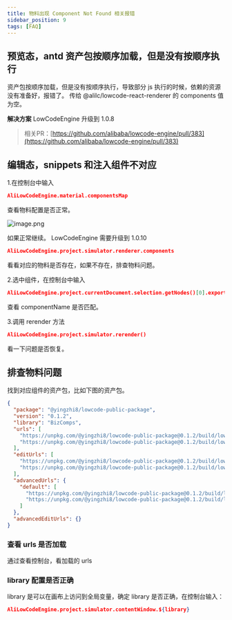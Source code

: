 ```yaml
---
title: 物料出现 Component Not Found 相关报错
sidebar_position: 9
tags: [FAQ]
---
```

## 预览态，antd 资产包按顺序加载，但是没有按顺序执行
资产包按顺序加载，但是没有按顺序执行，导致部分 js 执行的时候，依赖的资源没有准备好，报错了。
传给  @alilc/lowcode-react-renderer 的 components 值为空。

**解决方案**
LowCodeEngine 升级到 1.0.8
> 相关PR：[https://github.com/alibaba/lowcode-engine/pull/383](https://github.com/alibaba/lowcode-engine/pull/383)


## 编辑态，snippets 和注入组件不对应
1.在控制台中输入
```json
AliLowCodeEngine.material.componentsMap
```
查看物料配置是否正常。

![image.png](https://cdn.nlark.com/yuque/0/2022/png/2622706/1655277296065-40eeae64-1323-4f7d-89c3-bc48c928aca4.png#clientId=u21fd51ec-6ae9-4&crop=0&crop=0&crop=1&crop=1&from=paste&height=408&id=u21239467&margin=%5Bobject%20Object%5D&name=image.png&originHeight=816&originWidth=1640&originalType=binary&ratio=1&rotation=0&showTitle=false&size=379372&status=done&style=none&taskId=u12a736de-695e-45b9-817b-0f9f6b3a601&title=&width=820)

如果正常继续。
LowCodeEngine 需要升级到 1.0.10
```json
AliLowCodeEngine.project.simulator.renderer.components
```
看看对应的物料是否存在，如果不存在，排查物料问题。

2.选中组件，在控制台中输入
```json
AliLowCodeEngine.project.currentDocument.selection.getNodes()[0].exportSchema('render')
```
查看 componentName 是否匹配。

3.调用 rerender 方法
```json
AliLowCodeEngine.project.simulator.rerender()
```
看一下问题是否恢复。

## 排查物料问题
找到对应组件的资产包，比如下图的资产包。
```json
{
  "package": "@yingzhi8/lowcode-public-package",
  "version": "0.1.2",
  "library": "BizComps",
  "urls": [
    "https://unpkg.com/@yingzhi8/lowcode-public-package@0.1.2/build/lowcode/render/default/view.js",
    "https://unpkg.com/@yingzhi8/lowcode-public-package@0.1.2/build/lowcode/render/default/view.css"
  ],
  "editUrls": [
    "https://unpkg.com/@yingzhi8/lowcode-public-package@0.1.2/build/lowcode/view.js",
    "https://unpkg.com/@yingzhi8/lowcode-public-package@0.1.2/build/lowcode/view.css"
  ],
  "advancedUrls": {
    "default": [
      "https://unpkg.com/@yingzhi8/lowcode-public-package@0.1.2/build/lowcode/render/default/view.js",
      "https://unpkg.com/@yingzhi8/lowcode-public-package@0.1.2/build/lowcode/render/default/view.css"
    ]
  },
  "advancedEditUrls": {}
}
```

### 查看 urls 是否加载
通过查看控制台，看加载的 urls
### library 配置是否正确
library 是可以在画布上访问到全局变量，确定  library 是否正确，在控制台输入：
```json
AliLowCodeEngine.project.simulator.contentWindow.${library}
```
